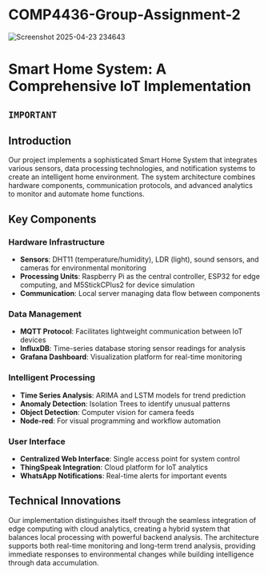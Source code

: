 # COMP4436-Group-Assignment-2

![Screenshot 2025-04-23 234643](https://github.com/user-attachments/assets/745965d7-39c0-42ec-91f8-0cf9424c1dac)

# Smart Home System: A Comprehensive IoT Implementation

## <code style="color : name_color">IMPORTANT</code>



## Introduction

Our project implements a sophisticated Smart Home System that integrates various sensors, data processing technologies, and notification systems to create an intelligent home environment. The system architecture combines hardware components, communication protocols, and advanced analytics to monitor and automate home functions.

## Key Components

### Hardware Infrastructure
- **Sensors**: DHT11 (temperature/humidity), LDR (light), sound sensors, and cameras for environmental monitoring
- **Processing Units**: Raspberry Pi as the central controller, ESP32 for edge computing, and M5StickCPlus2 for device simulation
- **Communication**: Local server managing data flow between components

### Data Management
- **MQTT Protocol**: Facilitates lightweight communication between IoT devices
- **InfluxDB**: Time-series database storing sensor readings for analysis
- **Grafana Dashboard**: Visualization platform for real-time monitoring

### Intelligent Processing
- **Time Series Analysis**: ARIMA and LSTM models for trend prediction
- **Anomaly Detection**: Isolation Trees to identify unusual patterns
- **Object Detection**: Computer vision for camera feeds
- **Node-red**: For visual programming and workflow automation

### User Interface
- **Centralized Web Interface**: Single access point for system control
- **ThingSpeak Integration**: Cloud platform for IoT analytics
- **WhatsApp Notifications**: Real-time alerts for important events

## Technical Innovations

Our implementation distinguishes itself through the seamless integration of edge computing with cloud analytics, creating a hybrid system that balances local processing with powerful backend analysis. The architecture supports both real-time monitoring and long-term trend analysis, providing immediate responses to environmental changes while building intelligence through data accumulation.
